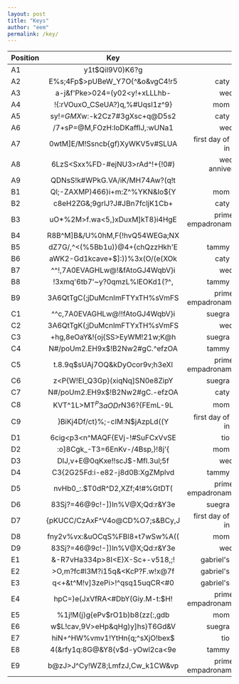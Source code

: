 ```yaml
---
layout: post
title: "Keys"
author: "eem"
permalink: /key/
---
```


| Position      | Key           | Pair  |
| ------------- |:-------------:| -----:|
| A1      | y1t$Qil9V0)K6?g | bday |
| A2      | E%s;4Fp$>pUBeW_Y7O{^&o&vgC4!r5      |  caty bday |
| A3      | a-j&f'Pke>024=(y02<y!+xLLLhb-      |    wedding |
| A4      | !{:rVOuxO_CSeUA?)q,%#UqsI1z^9} | mom bday |
| A5      | sy!*=GMX*w:-k2Cz7#3gXsc+q@D5s2      |   caty bday |
| A6      | /7+sP=@M,FOzH:IoDKafflJ,:wUNa1      |    wedding |
| A7      | 0wtM]E/M!Ssncb{gf)XyWKV5v#SLUA | first day of work in MAD |
| A8      | 6LzS<Sxx%FD-#ejNU3>rAd^!+{!0#)      |   wedding anniversary |
| A9 | QDNsS!k#WPkG.VA/iK/MH74Aw?(q!t      |    bday |
| B1      | Ql;-ZAXMP)466)i+m:Z^%YKN&Io${Y | mom bday |
| B2      | c8eH2ZG&;9grlJ?J#JBn7fcljK1Cb+      |   caty bday |
| B3      | uO*%2M>f.wa<5,}xDuxM]kT8}i4HgE      |    primer dia empadronamiento |
| B4      | R8B^M]B&/U%0hM,F{!hvQ54WEGa;NX | bday |
| B5      | dZ7G/,^<(%5Bb1u))@4+{chQzzHkh'E      |   tammy bday |
| B6 | aWK2-Gd1kcave+$]:))%3x(O/(e(XOk   |    caty bday |
| B7      | ^^!,7A0EVAGHLw@!&fAtoGJ4WqbV}i | wedding |
| B8      | !3xmq'6tb7'~y?0qmzL%lEOKd1(?^,      |   tammy bday |
| B9 | 3A6QtTgC(;jDuMcnImFTYxTH%sVmFS      |    primer dia empadronamiento |
| C1      | ^^c,7A0EVAGHLw@!!fAtoGJ4WqbV}i | suegra bday |
| C2      | 3A6QtTgK(;jDuMcnImFTYxTH%sVmFS      |  wedding |
| C3      | +hg,8eOaY&!{oj{SS>EyWM!21w;K@h      |    suegra bday |
| C4      | N#/poUm2.EH9x$!B2Nw2#gC.^efzOA | tammy bday |
| C5      | t.8.9q$sUAj7OQ&kDyOcor9v;h3eXl      |   primer dia empadronamiento |
| C6 | z<P{W!EI_Q3Gp}(xiqNq]SN0e8ZipY      |   suegra bday |
| C7      | N#/poUm2.EH9x$!B2Nw2#gC.-efzOA | caty bday |
| C8      | KVT^1L>MT$^P3aODr$N36?{FEmL-9L      |   mom bday |
| C9 | }BiKj4Df/ct}%;-cIM:N$jAzpLd((Y      |    first day of work in MAD  |
| D1      | 6cig<p3<n^MAQF{EVj-!#SuFCxVvSE | tio bday |
| D2      | :o]8Cgk_-T3=6EnKv-/4Bsp,}!8j'{      |   mom bday |
| D3      | DlJ,v+E@0qKxe!!scJ$-Mfl.3ul;5f     |    wedding |
| D4      | C3{2G25Fd:i-e82-j8d0B:XgZMplvd | tammy bday |
| D5      | nvHb0_:.$T0dR^D2,XZf;4!#%GtDT(      |  primer dia empadronamiento |
| D6 | 83Sj?=46@9c!-])ln%V@X;Qd:r&Y3e     |    suegra bday |
| D7      | {pKUCC/CzAxF^V4o@CD%O7;s&BCy,J | first day of work in MAD  |
| D8      | fny2v%vx:&uOCqS%FBl8+t7wSw%A((      |   mom bday |
| D9 | 83Sj?=46@9c!-])ln%V@X;Qd:r&Y3e      |    wedding |
| E1      | &-R7vHa334p>8I<E}X-Sc+-v518,;! | gabriel's bday |
| E2      | >O,m?fc#l3M?i15q&<KcP?F.w!x@7f      |   gabriel's bday |
| E3      | q<+&t^M!v]3zePi>!^qsq15uqCR<#0      |    gabriel's bday |
| E4      | hpC=)e(JxVfRA<#DbY(Giy.M-t:$H! | primer dia empadronamiento |
| E5      | %1j!M(j)g{ePv$rO1b)b8(zz(:,gdb      |   mom bday |
| E6 | w$L!cav,9V>eHp&qHg)y]hs}T6Gd&V     |    suegra bday |
| E7      | hiN+^HW%vmv1!YtHn{q;^sXjO!bex$ | tio bday |
| E8      | 4(&rfy1q:8G@&Y8{v$d-yOwl2ca<9e      |  tammy bday |
| E9 | b@zJ>J^Cy!WZ8;LmfzJ,Cw_k1CW&vp      |    primer dia empadronamiento |

